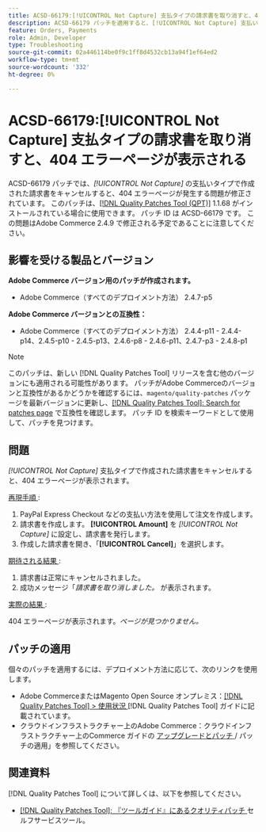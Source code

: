 ```yaml
---
title: ACSD-66179:[!UICONTROL Not Capture] 支払タイプの請求書を取り消すと、404 エラーページが表示される
description: ACSD-66179 パッチを適用すると、[!UICONTROL Not Capture] 支払いタイプの請求書をキャンセルすると 404 エラーページが発生するAdobe Commerceの問題を修正できます。
feature: Orders, Payments
role: Admin, Developer
type: Troubleshooting
source-git-commit: 02a446114be0f9c1ff8d4532cb13a94f1ef64ed2
workflow-type: tm+mt
source-wordcount: '332'
ht-degree: 0%

---
```



# ACSD-66179:[!UICONTROL Not Capture] 支払タイプの請求書を取り消すと、404 エラーページが表示される

ACSD-66179 パッチでは、*[!UICONTROL Not Capture]* の支払いタイプで作成された請求書をキャンセルすると、404 エラーページが発生する問題が修正されています。 このパッチは、[[!DNL Quality Patches Tool (QPT)]](/help/tools/quality-patches-tool/quality-patches-tool-to-self-serve-quality-patches.md) 1.1.68 がインストールされている場合に使用できます。 パッチ ID は ACSD-66179 です。 この問題はAdobe Commerce 2.4.9 で修正される予定であることに注意してください。

## 影響を受ける製品とバージョン

**Adobe Commerce バージョン用のパッチが作成されます。**

* Adobe Commerce（すべてのデプロイメント方法） 2.4.7-p5

**Adobe Commerce バージョンとの互換性：**

* Adobe Commerce（すべてのデプロイメント方法） 2.4.4-p11 - 2.4.4-p14、2.4.5-p10 - 2.4.5-p13、2.4.6-p8 - 2.4.6-p11、2.4.7-p3 - 2.4.8-p1

>[!NOTE]
>
>このパッチは、新しい [!DNL Quality Patches Tool] リリースを含む他のバージョンにも適用される可能性があります。 パッチがAdobe Commerceのバージョンと互換性があるかどうかを確認するには、`magento/quality-patches` パッケージを最新バージョンに更新し、[[!DNL Quality Patches Tool]: Search for patches page](https://experienceleague.adobe.com/tools/commerce-quality-patches/index.html?lang=ja) で互換性を確認します。 パッチ ID を検索キーワードとして使用して、パッチを見つけます。

## 問題

*[!UICONTROL Not Capture]* 支払タイプで作成された請求書をキャンセルすると、404 エラーページが表示されます。

<u> 再現手順 </u>:

1. PayPal Express Checkout などの支払い方法を使用して注文を作成します。
1. 請求書を作成します。 **[!UICONTROL Amount]** を *[!UICONTROL Not Capture]* に設定し、請求書を発行します。
1. 作成した請求書を開き、「**[!UICONTROL Cancel]**」を選択します。

<u> 期待される結果 </u>:

1. 請求書は正常にキャンセルされました。
1. 成功メッセージ「*請求書を取り消しました。* が表示されます。

<u> 実際の結果 </u>:

404 エラーページが表示されます。*ページが見つかりません。*

## パッチの適用

個々のパッチを適用するには、デプロイメント方法に応じて、次のリンクを使用します。

* Adobe CommerceまたはMagento Open Source オンプレミス：[[!DNL Quality Patches Tool] > 使用状況 ](/help/tools/quality-patches-tool/usage.md) [!DNL Quality Patches Tool] ガイドに記載されています。
* クラウドインフラストラクチャー上のAdobe Commerce：クラウドインフラストラクチャー上のCommerce ガイドの [ アップグレードとパッチ ](https://experienceleague.adobe.com/docs/commerce-cloud-service/user-guide/develop/upgrade/apply-patches.html?lang=ja)/ パッチの適用」を参照してください。

## 関連資料

[!DNL Quality Patches Tool] について詳しくは、以下を参照してください。

* [[!DNL Quality Patches Tool]: 『ツールガイド』にあるクオリティパッチ ](/help/tools/quality-patches-tool/quality-patches-tool-to-self-serve-quality-patches.md) セルフサービスツール。
